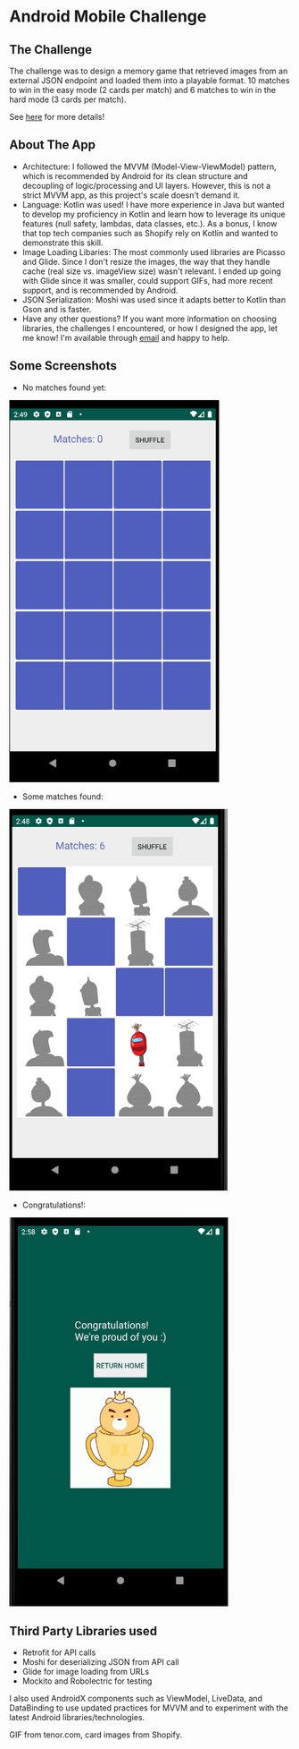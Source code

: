 # Android Mobile Challenge

## The Challenge
The challenge was to design a memory game that retrieved images from an external JSON endpoint and loaded them into a playable format. 10 matches to win in the easy mode (2 cards per match) and 6 matches to win in the hard mode (3 cards per match).

See [here](https://docs.google.com/document/d/1M2VsBSZr8696HU6mO3MWveSB7p3Do9lOkMrjT5nKiEg/edit) for more details!

## About The App
+ Architecture: I followed the MVVM (Model-View-ViewModel) pattern, which is recommended by Android for its clean structure and decoupling of logic/processing and UI layers. However, this is not a strict MVVM app, as this project's scale doesn't demand it.
+ Language: Kotlin was used! I have more experience in Java but wanted to develop my proficiency in Kotlin and learn how to leverage its unique features (null safety, lambdas, data classes, etc.). As a bonus, I know that top tech companies such as Shopify rely on Kotlin and wanted to demonstrate this skill.
+ Image Loading Libaries: The most commonly used libraries are Picasso and Glide. Since I don't resize the images, the way that they handle cache (real size vs. imageView size) wasn't relevant. I ended up going with Glide since it was smaller, could support GIFs, had more recent support, and is recommended by Android.
+ JSON Serialization: Moshi was used since it adapts better to Kotlin than Gson and is faster.
+ Have any other questions? If you want more information on choosing libraries, the challenges I encountered, or how I designed the app, let me know! I'm available through [email](mailto:e2wai@uwaterloo.ca) and happy to help.

## Some Screenshots
+ No matches found yet:

![No matches found yet image](https://github.com/e-wai/MemoryMatchingGame/blob/master/no_matches_yet.PNG)

+ Some matches found:

![Some matches found image](https://github.com/e-wai/MemoryMatchingGame/blob/master/couple_matches_found.PNG)

+ Congratulations!:

![Congratulatory message image](https://github.com/e-wai/MemoryMatchingGame/blob/master/celebration_screen.PNG)

## Third Party Libraries used
+ Retrofit for API calls
+ Moshi for deserializing JSON from API call
+ Glide for image loading from URLs
+ Mockito and Robolectric for testing

I also used AndroidX components such as ViewModel, LiveData, and DataBinding to use updated practices for MVVM and to experiment with the latest Android libraries/technologies.

GIF from tenor.com, card images from Shopify.